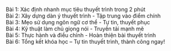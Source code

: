Bài 1: Xác định nhanh mục tiêu thuyết trình trong 2 phút  
Bài 2: Xây dựng dàn ý thuyết trình - Tập trung vào điểm chính  
Bài 3: Mẹo sử dụng ngôn ngữ cơ thể - Tự tin, thuyết phục  
Bài 4: Kỹ thuật làm chủ giọng nói - Truyền tải mạnh mẽ  
Bài 5: Thực hành và điều chỉnh - Hoàn thiện bài thuyết trình  
Bài 6: Tổng kết khóa học – Tự tin thuyết trình, thành công ngay!
